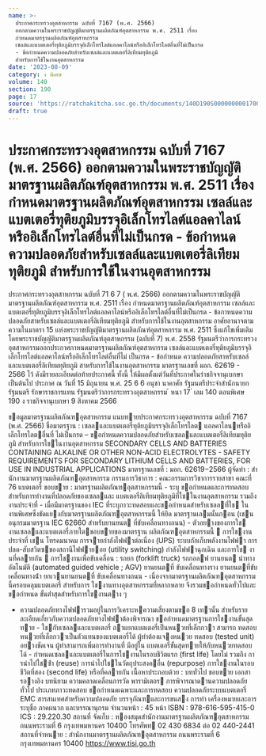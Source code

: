```yaml
---
name: >-
  ประกาศกระทรวงอุตสาหกรรม ฉบับที่ 7167 (พ.ศ. 2566)
  ออกตามความในพระราชบัญญัติมาตรฐานผลิตภัณฑ์อุตสาหกรรม พ.ศ. 2511 เรื่อง
  กำหนดมาตรฐานผลิตภัณฑ์อุตสาหกรรม
  เซลล์และแบตเตอรี่ทุติยภูมิบรรจุอิเล็กโทรไลต์แอลคาไลน์หรืออิเล็กโทรไลต์อื่นที่ไม่เป็นกรด
  - ข้อกำหนดความปลอดภัยสำหรับเซลล์และแบตเตอรี่ลิเทียมทุติยภูมิ
  สำหรับการใช้ในงานอุตสาหกรรม
date: '2023-08-09'
category: ง พิเศษ
volume: 140
section: 190
page: 17
source: 'https://ratchakitcha.soc.go.th/documents/140D190S0000000001700.pdf'
draft: true
---
```


# ประกาศกระทรวงอุตสาหกรรม ฉบับที่ 7167 (พ.ศ. 2566) ออกตามความในพระราชบัญญัติมาตรฐานผลิตภัณฑ์อุตสาหกรรม พ.ศ. 2511 เรื่อง กำหนดมาตรฐานผลิตภัณฑ์อุตสาหกรรม เซลล์และแบตเตอรี่ทุติยภูมิบรรจุอิเล็กโทรไลต์แอลคาไลน์หรืออิเล็กโทรไลต์อื่นที่ไม่เป็นกรด - ข้อกำหนดความปลอดภัยสำหรับเซลล์และแบตเตอรี่ลิเทียมทุติยภูมิ สำหรับการใช้ในงานอุตสาหกรรม

ประกาศกระทรวงอุตสาหกรรม ฉบับที่ 71 6 7 ( พ.ศ. 2566) ออกตามความในพระราชบัญญัติมาตรฐานผลิตภัณฑ์อุตสาหกรรม พ.ศ. 2511 เรื่อง กำหนดมาตรฐานผลิตภัณฑ์อุตสาหกรรม เซลล์และแบตเตอรี่ทุติยภูมิบรรจุอิเล็กโทรไลต์แอลคาไลน์หรืออิเล็กโทรไลต์อื่นที่ไม่เป็นกรด - ข้อกาหนดความปลอดภัยสาหรับเซลล์และแบตเตอรี่ลิเทียมทุติยภูมิ สำหรับการใช้ในงานอุตสาหกรรม อาศัยอานาจตามความในมาตรา 15 แห่งพระราชบัญญัติมาตรฐานผลิตภัณฑ์อุตสาหกรรม พ.ศ. 2511 ซึ่งแก้ไขเพิ่มเติมโดยพระราชบัญญัติมาตรฐานผลิตภัณฑ์อุตสาหกรรม (ฉบับที่ 7) พ.ศ. 2558 รัฐมนตรีว่าการกระทรวงอุตสาหกรรมออกประกาศกาหนดมาตรฐานผลิตภัณฑ์อุตสาหกรรม เซลล์และแบตเตอรี่ทุติยภูมิบรรจุอิเล็กโทรไลต์แอลคาไลน์หรืออิเล็กโทรไลต์อื่นที่ไม่ เป็นกรด - ข้อกำหนด ความปลอดภัยสาหรับเซลล์และแบตเตอรี่ลิเทียมทุติยภูมิ สาหรับการใช้ในงานอุตสาหกรรม มาตรฐานเลขที่ มอก. 62619 - 2566 ไว้ ดังมีรายละเอียดต่อท้ายประกาศนี้ ทั้งนี้ ให้มีผลตั้งแต่วันที่ประกาศในรำชกิจจานุเบกษา เป็นต้นไป ประกาศ ณ วันที่ 15 มิถุนายน พ.ศ. 25 6 6 อนุชา นาคาศัย รัฐมนตรีประจำสำนักนายกรัฐมนตรี รักษาราชการแทน รัฐมนตรีว่าการกระทรวงอุตสาหกรรม ้ หนา 17 ่ เลม 140 ตอนพิเศษ 190 ง ราชกิจจานุเบกษา 9 สิงหาคม 2566

ขอมูลมาตรฐานผลิตภัณฑอุตสาหกรรม แนบทายประกาศกระทรวงอุตสาหกรรม ฉบับที่ 7167 (พ.ศ. 2566) ชื่อมาตรฐาน : เซลลและแบตเตอรี่ทุติยภูมิบรรจุอิเล็กโทรไลต แอลคาไลนหรืออิเล็กโทรไลตอื่นที่ ไม่เป็นกรด – ขอกําหนดความปลอดภัยสําหรับเซลลและแบตเตอรี่ลิเทียมทุติยภูมิ สําหรับการใชในงานอุตสาหกรรม SECONDARY CELLS AND BATTERIES CONTAINING ALKALINE OR OTHER NON-ACID ELECTROLYTES - SAFETY REQUIREMENTS FOR SECONDARY LITHIUM CELLS AND BATTERIES, FOR USE IN INDUSTRIAL APPLICATIONS มาตรฐานเลขที่ : มอก. 62619−2566 ผู้จัดทํา : สํานักงานมาตรฐานผลิตภัณฑอุตสาหกรรม กรรมการวิชาการ : คณะกรรมการวิชาการรายสาขา คณะที่ 76 แบตเตอรี่ ขอบขาย : มาตรฐานผลิตภัณฑอุตสาหกรรมนี้ - ระบุ ขอกําหนดและการทดสอบสําหรับการทํางานที่ปลอดภัยของเซลลและ แบตเตอรี่ลิเทียมทุติยภูมิที่ใชในงานอุตสาหกรรม รวมถึงงานประจําที่ - เมื่อมีมาตรฐานของ IEC ที่ระบุภาวะทดสอบและขอกําหนดสําหรับเซลลที่ใช ในงานพิเศษซึ่งขัดแยงกับมาตรฐานผลิตภัณฑอุตสาหกรรมนี้ ให้ยึด มาตรฐานเลมนั้นกอน (เชน อนุกรมมาตรฐาน IEC 62660 สําหรับยานยนต ที่ขับเคลื่อนทางถนน) - ตัวอยางของการใช งานเซลลและแบตเตอรี่ภายใตขอบขายของมาตรฐาน ผลิตภัณฑอุตสาหกรรมนี้  การใชงานประจําที่ เชน โทรคมนาคม การจายกําลังไฟฟาต่อเนื่อง (UPS) ระบบกักเก็บพลังงานไฟฟา การปลด-สับสวิตซของสถานีไฟฟายอย (utility switching) กําลังไฟฟาฉุกเฉิน และการใช งานที่คลายกัน  การใชงานเพื่อขับเคลื่อน : รถยก (forklift truck) รถกอลฟ ยานยนต นําทางอัตโนมัติ (automated guided vehicle ; AGV) ยานยนตที่ ขับเคลื่อนทางราง ยานยนตที่ขับเคลื่อนทางน้ํา ยกเวนยานยนตที่ ขับเคลื่อนทางถนน - เนื่องจากมาตรฐานผลิตภัณฑอุตสาหกรรมนี้ครอบคลุมแบตเตอรี่ สําหรับการ ใชงานทางอุตสาหกรรมที่หลากหลาย จึงรวมขอกําหนดทั่วไปและขอกําหนด ขั้นต่ําสุดสําหรับการใชงานตาง ๆ

- ความปลอดภัยทางไฟฟารวมอยู่ในการวิเคราะหความเสี่ยงตามขอ 8 เทานั้น สําหรับรายละเอียดเกี่ยวกับความปลอดภัยทางไฟฟาต้องพิจารณา ขอกําหนดมาตรฐานการใชงานขั้นสุดทาย - ใชกับเซลลและแบตเตอรี่ ถาแยกแบตเตอรี่เป็นหนวยที่เล็กกวา สามารถ ทดสอบหนวยที่เล็กกวาเป็นตัวแทนของแบตเตอรี่ได้ ผู้ทําต้องแจงหนวย ทดสอบ (tested unit) อยางชัดเจน ผู้ทําสามารถเพิ่มการทํางานที่ มีอยู่ใน แบตเตอรี่ขั้นสุดทายให้กับหนวยทดสอบได้ - กําหนดเซลลและแบตเตอรี่ในการใชงานในรอบชีวิตแรก (first life) โดยไม่ รวมถึง การนําไปใชซ้ํา (reuse) การนําไปใชในวัตถุประสงคอื่น (repurpose) การใชงานในรอบชีวิตที่สอง (second life) หรือที่คลายกัน เนื้อหาประกอบด้วย : บททั่วไป ขอบขาย เอกสารอางอิง บทนิยาม ความคลาดเคลื่อนการวัด พารามิเตอร การพิจารณาดานความปลอดภัยทั่วไป ประเภทภาวะทดสอบ ขอกําหนดเฉพาะและการทดสอบ ความปลอดภัยระบบแบตเตอรี่ EMC สารสนเทศสําหรับความปลอดภัย บรรจุภัณฑและการขนสง การทํา เครื่องหมายและการระบุชื่อ ภาคผนวก และบรรณานุกรม จํานวนหน้า : 45 หน้า ISBN : 978-616-595-415-0 ICS : 29.220.30 สถานที่ จัดเก็บ : หองสมุดสํานักงานมาตรฐานผลิตภัณฑอุตสาหกรรม ถนนพระรามที่ 6 กรุงเทพมหานคร 10400 โทรศัพท 02 430 6834 ต่อ 02 440-2441 สถานที่จําหนาย : สํานักงานมาตรฐานผลิตภัณฑอุตสาหกรรม ถนนพระรามที่ 6 กรุงเทพมหานคร 10400 https://www.tisi.go.th
